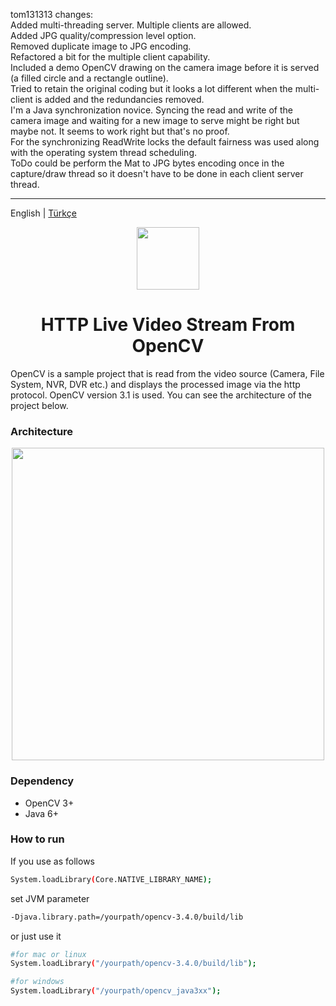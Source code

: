 tom131313 changes:<br>
Added multi-threading server.  Multiple clients are allowed.<br>
Added JPG quality/compression level option.<br>
Removed duplicate image to JPG encoding.<br>
Refactored a bit for the multiple client capability.<br>
Included a demo OpenCV drawing on the camera image before it is served (a filled circle and a rectangle outline).<br>
Tried to retain the original coding but it looks a lot different when the multi-client is added and the redundancies removed.<br>
I'm a Java synchronization novice.  Syncing the read and write of the camera image and waiting for a new image to serve might be right but maybe not.
It seems to work right but that's no proof.<br>
For the synchronizing ReadWrite locks the default fairness was used along with the operating system thread scheduling.<br>
ToDo could be perform the Mat to JPG bytes encoding once in the capture/draw thread so it doesn't have to be done in each client server thread.<br>
_______________________________________
English | [Türkçe](./README.tr-TR.md)

<div align="center">

<img width="100" src="./static/logo.png"/>

<h1 align="center">HTTP Live Video Stream From OpenCV</h1>

</div>


OpenCV is a sample project that is read from the video source (Camera, File System, NVR, DVR etc.) and displays the processed image via the http protocol. OpenCV version 3.1 is used. You can see the architecture of the project below.


### Architecture

<div align="center">
<img width="500" src="./static/mimari.png"/>
</div>


### Dependency

 - OpenCV 3+
 - Java 6+


### How to run

If you use as follows
```sh
System.loadLibrary(Core.NATIVE_LIBRARY_NAME);
```
set JVM parameter
```sh
-Djava.library.path=/yourpath/opencv-3.4.0/build/lib
```
or just use it
```sh
#for mac or linux
System.loadLibrary("/yourpath/opencv-3.4.0/build/lib");

#for windows
System.loadLibrary("/yourpath/opencv_java3xx");
```

